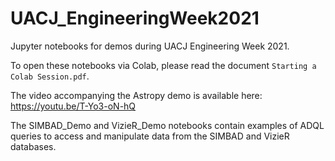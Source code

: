 # UACJ_EngineeringWeek2021

Jupyter notebooks for demos during UACJ Engineering Week 2021.

To open these notebooks via Colab, please read the document `Starting a Colab Session.pdf`.

The video accompanying the Astropy demo is available here: https://youtu.be/T-Yo3-oN-hQ


The SIMBAD_Demo and VizieR_Demo notebooks contain examples of ADQL queries to access and manipulate
data from the SIMBAD and VizieR databases.

